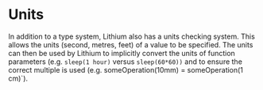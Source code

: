 # Units

In addition to a type system, Lithium also has a units checking system. This allows the units (second, metres, feet) of a value to be specified. The units can then be used by Lithium to implicitly convert the units of function parameters (e.g. `sleep(1 hour)` versus `sleep(60*60))` and to ensure the correct multiple is used (e.g. someOperation(10mm) = someOperation(1 cm)`).

